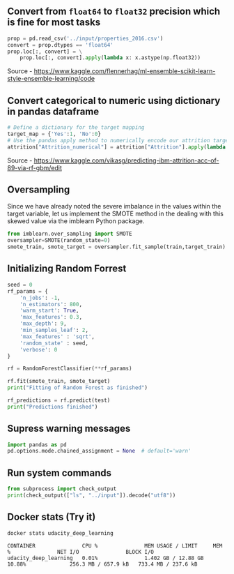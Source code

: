 ## Convert from `float64` to `float32` precision which is fine for most tasks

```py
prop = pd.read_csv('../input/properties_2016.csv')
convert = prop.dtypes == 'float64'
prop.loc[:, convert] = \
    prop.loc[:, convert].apply(lambda x: x.astype(np.float32))
```

Source - https://www.kaggle.com/flennerhag/ml-ensemble-scikit-learn-style-ensemble-learning/code

## Convert categorical to numeric using dictionary in pandas dataframe

```py
# Define a dictionary for the target mapping
target_map = {'Yes':1, 'No':0}
# Use the pandas apply method to numerically encode our attrition target variable
attrition["Attrition_numerical"] = attrition["Attrition"].apply(lambda x: target_map[x])
```
Source - https://www.kaggle.com/vikasg/predicting-ibm-attrition-acc-of-89-via-rf-gbm/edit


## Oversampling 
Since we have already noted the severe imbalance in the values within the target variable, let us implement the SMOTE method in the dealing with this skewed value via the imblearn Python package.
```py
from imblearn.over_sampling import SMOTE
oversampler=SMOTE(random_state=0)
smote_train, smote_target = oversampler.fit_sample(train,target_train)
```

## Initializing Random Forrest 

```py
seed = 0   
rf_params = {
    'n_jobs': -1,
    'n_estimators': 800,
    'warm_start': True, 
    'max_features': 0.3,
    'max_depth': 9,
    'min_samples_leaf': 2,
    'max_features' : 'sqrt',
    'random_state' : seed,
    'verbose': 0
}

rf = RandomForestClassifier(**rf_params)
```

```py
rf.fit(smote_train, smote_target)
print("Fitting of Random Forest as finished")
```

```py
rf_predictions = rf.predict(test)
print("Predictions finished")
```

## Supress warning messages

```py
import pandas as pd
pd.options.mode.chained_assignment = None  # default='warn'
```


## Run system commands 
```py
from subprocess import check_output
print(check_output(["ls", "../input"]).decode("utf8"))
```

## Docker stats (Try it)

```sh
docker stats udacity_deep_learning
```

```
CONTAINER               CPU %               MEM USAGE / LIMIT     MEM %               NET I/O               BLOCK I/O
udacity_deep_learning   0.01%               1.402 GB / 12.88 GB   10.88%              256.3 MB / 657.9 kB   733.4 MB / 237.6 kB
```
<!--stackedit_data:
eyJoaXN0b3J5IjpbMTYzOTc3ODY0MSwtMTk2ODEyMDc2Ml19
-->